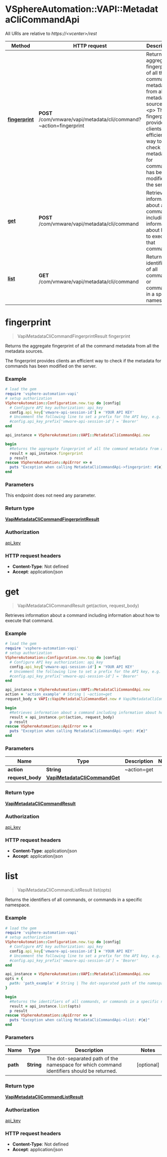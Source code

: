 # VSphereAutomation::VAPI::MetadataCliCommandApi

All URIs are relative to *https://&lt;vcenter&gt;/rest*

Method | HTTP request | Description
------------- | ------------- | -------------
[**fingerprint**](MetadataCliCommandApi.md#fingerprint) | **POST** /com/vmware/vapi/metadata/cli/command?~action&#x3D;fingerprint | Returns the aggregate fingerprint of all the command metadata from all the metadata sources. &lt;p&gt; The fingerprint provides clients an efficient way to check if the metadata for commands has been modified on the server.
[**get**](MetadataCliCommandApi.md#get) | **POST** /com/vmware/vapi/metadata/cli/command | Retrieves information about a command including information about how to execute that command.
[**list**](MetadataCliCommandApi.md#list) | **GET** /com/vmware/vapi/metadata/cli/command | Returns the identifiers of all commands, or commands in a specific namespace.


# **fingerprint**
> VapiMetadataCliCommandFingerprintResult fingerprint

Returns the aggregate fingerprint of all the command metadata from all the metadata sources. <p> The fingerprint provides clients an efficient way to check if the metadata for commands has been modified on the server.

### Example
```ruby
# load the gem
require 'vsphere-automation-vapi'
# setup authorization
VSphereAutomation::Configuration.new.tap do |config|
  # Configure API key authorization: api_key
  config.api_key['vmware-api-session-id'] = 'YOUR API KEY'
  # Uncomment the following line to set a prefix for the API key, e.g. 'Bearer' (defaults to nil)
  #config.api_key_prefix['vmware-api-session-id'] = 'Bearer'
end

api_instance = VSphereAutomation::VAPI::MetadataCliCommandApi.new

begin
  #Returns the aggregate fingerprint of all the command metadata from all the metadata sources. <p> The fingerprint provides clients an efficient way to check if the metadata for commands has been modified on the server.
  result = api_instance.fingerprint
  p result
rescue VSphereAutomation::ApiError => e
  puts "Exception when calling MetadataCliCommandApi->fingerprint: #{e}"
end
```

### Parameters
This endpoint does not need any parameter.

### Return type

[**VapiMetadataCliCommandFingerprintResult**](VapiMetadataCliCommandFingerprintResult.md)

### Authorization

[api_key](../README.md#api_key)

### HTTP request headers

 - **Content-Type**: Not defined
 - **Accept**: application/json



# **get**
> VapiMetadataCliCommandResult get(action, request_body)

Retrieves information about a command including information about how to execute that command.

### Example
```ruby
# load the gem
require 'vsphere-automation-vapi'
# setup authorization
VSphereAutomation::Configuration.new.tap do |config|
  # Configure API key authorization: api_key
  config.api_key['vmware-api-session-id'] = 'YOUR API KEY'
  # Uncomment the following line to set a prefix for the API key, e.g. 'Bearer' (defaults to nil)
  #config.api_key_prefix['vmware-api-session-id'] = 'Bearer'
end

api_instance = VSphereAutomation::VAPI::MetadataCliCommandApi.new
action = 'action_example' # String | ~action=get
request_body = VAPI::VapiMetadataCliCommandGet.new # VapiMetadataCliCommandGet | 

begin
  #Retrieves information about a command including information about how to execute that command.
  result = api_instance.get(action, request_body)
  p result
rescue VSphereAutomation::ApiError => e
  puts "Exception when calling MetadataCliCommandApi->get: #{e}"
end
```

### Parameters

Name | Type | Description  | Notes
------------- | ------------- | ------------- | -------------
 **action** | **String**| ~action&#x3D;get | 
 **request_body** | [**VapiMetadataCliCommandGet**](VapiMetadataCliCommandGet.md)|  | 

### Return type

[**VapiMetadataCliCommandResult**](VapiMetadataCliCommandResult.md)

### Authorization

[api_key](../README.md#api_key)

### HTTP request headers

 - **Content-Type**: application/json
 - **Accept**: application/json



# **list**
> VapiMetadataCliCommandListResult list(opts)

Returns the identifiers of all commands, or commands in a specific namespace.

### Example
```ruby
# load the gem
require 'vsphere-automation-vapi'
# setup authorization
VSphereAutomation::Configuration.new.tap do |config|
  # Configure API key authorization: api_key
  config.api_key['vmware-api-session-id'] = 'YOUR API KEY'
  # Uncomment the following line to set a prefix for the API key, e.g. 'Bearer' (defaults to nil)
  #config.api_key_prefix['vmware-api-session-id'] = 'Bearer'
end

api_instance = VSphereAutomation::VAPI::MetadataCliCommandApi.new
opts = {
  path: 'path_example' # String | The dot-separated path of the namespace for which command identifiers should be returned.
}

begin
  #Returns the identifiers of all commands, or commands in a specific namespace.
  result = api_instance.list(opts)
  p result
rescue VSphereAutomation::ApiError => e
  puts "Exception when calling MetadataCliCommandApi->list: #{e}"
end
```

### Parameters

Name | Type | Description  | Notes
------------- | ------------- | ------------- | -------------
 **path** | **String**| The dot-separated path of the namespace for which command identifiers should be returned. | [optional] 

### Return type

[**VapiMetadataCliCommandListResult**](VapiMetadataCliCommandListResult.md)

### Authorization

[api_key](../README.md#api_key)

### HTTP request headers

 - **Content-Type**: Not defined
 - **Accept**: application/json



